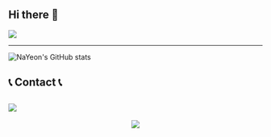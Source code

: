 ## Hi there 👋

<img src="https://capsule-render.vercel.app/api?type=waving&color=timeGradient&height=300&section=header&text=Welcome%20to%20NaYeon's%20GitHub%20👋&animation=twinkling&fontSize=52" />

---

![NaYeon's GitHub stats](https://github-readme-stats.vercel.app/api?username=qkrskdusdlqslek&show_icons=true&theme=radical)



📞 Contact 📞
---
<a href="https://www.naver.com/"><img src="https://hits.seeyoufarm.com/api/count/incr/badge.svg?url=https%3A%2F%2Fwww.naver.com&count_bg=%23DF3B68&title_bg=%23000000&icon=gmail.svg&icon_color=%23F71F63&title=qkrskdus7979%40naver.com&edge_flat=false"/></a>
---

<div align = "center">
  <a href="https://github.com/anuraghazra/github-readme-stats">
    <img align="center" src="https://github-readme-stats.vercel.app/api/top-langs?username=qkrskdusdlqslek&layout=compact&langs_count=10&bg_color=45,dd5e89,f7bb97&title_color=ffffff&text_color=ffffff&hide_border=False" />
  </a>
</div>


<!--
**qkrskdusdlqslek/qkrskdusdlqslek** is a ✨ _special_ ✨ repository because its `README.md` (this file) appears on your GitHub profile.

Here are some ideas to get you started:

- 🔭 I’m currently working on ...
- 🌱 I’m currently learning ...
- 👯 I’m looking to collaborate on ...
- 🤔 I’m looking for help with ...
- 💬 Ask me about ...
- 📫 How to reach me: ...
- 😄 Pronouns: ...
- ⚡ Fun fact: ...
-->
